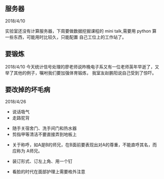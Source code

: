 ## 服务器
2018/4/10

实验室还没有计算服务器，下周要做数据挖掘课程的 mini talk,需要用 python 算一些东西，可能用时比较久，只能配置
自己工位上的工作站了。

## 要锻炼
2018/4/10
今天统计信号处理的廖老师说昨晚电子系又有一位老师英年早逝了，又举了其他的例子，嘱咐我们要加强体育锻炼，
我室友赵鹏阳说自己受到了惊吓。

## 要改掉的坏毛病
2018/4/26

<!--xiaoyuyu  -->
* 说话吸气
* 走路驼背

<!--赵鹏阳-->
* 随手关宿舍门、洗手间门和热水器
* 剪指甲等清洁不要直接弄到地板上

<!--戴暮云、赵原芳 -->
* 关于称呼，如A是B的师兄，在B面前要表现出对A的尊重，不能直呼其名，而应称为 A师兄。

<!--戴暮云、学工方面-->
* 装订形式、订左上角、用一个钉

<!--赵鹏阳-->
* 看脸的时代在面部护理上需要格外注意







